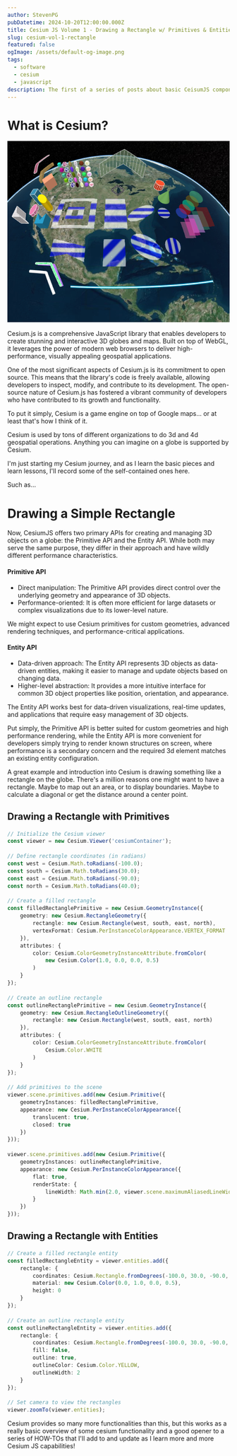 ```yaml
---
author: StevenPG
pubDatetime: 2024-10-20T12:00:00.000Z
title: Cesium JS Volume 1 - Drawing a Rectangle w/ Primitives & Entities
slug: cesium-vol-1-rectangle
featured: false
ogImage: /assets/default-og-image.png
tags:
  - software
  - cesium
  - javascript
description: The first of a series of posts about basic CeisumJS components!
---
```


# What is Cesium?

![Image of CesiumJS drawn on the globe](/assets/brave_1VcZYMyILD.png)

Cesium.js is a comprehensive JavaScript library that enables developers to create stunning and interactive 3D globes and maps. Built on top of WebGL, it leverages the power of modern web browsers to deliver high-performance, visually appealing geospatial applications.

One of the most significant aspects of Cesium.js is its commitment to open source. This means that the library's code is freely available, allowing developers to inspect, modify, and contribute to its development. The open-source nature of Cesium.js has fostered a vibrant community of developers who have contributed to its growth and functionality.

To put it simply, Cesium is a game engine on top of Google maps... or at least that's how I think of it.

Cesium is used by tons of different organizations to do 3d and 4d geospatial operations. Anything you can imagine on a globe is supported by Cesium.

I'm just starting my Cesium journey, and as I learn the basic pieces and learn lessons, I'll record some of the self-contained ones here.

Such as...

# Drawing a Simple Rectangle

Now, CesiumJS offers two primary APIs for creating and managing 3D objects on a globe: the Primitive API and the Entity API. While both may serve the same purpose, they differ in their approach and have wildly different performance characteristics.

#### Primitive API
- Direct manipulation: The Primitive API provides direct control over the underlying geometry and appearance of 3D objects.
- Performance-oriented: It is often more efficient for large datasets or complex visualizations due to its lower-level nature.

We might expect to use Cesium primitives for custom geometries, advanced rendering techniques, and performance-critical applications.

#### Entity API
- Data-driven approach: The Entity API represents 3D objects as data-driven entities, making it easier to manage and update objects based on changing data.
- Higher-level abstraction: It provides a more intuitive interface for common 3D object properties like position, orientation, and appearance.

The Entity API works best for data-driven visualizations, real-time updates, and applications that require easy management of 3D objects.

Put simply, the Primitive API is better suited for custom geometries and high performance rendering, while the Entity API is more convenient for developers simply trying to render known structures on screen, where performance is a secondary concern and the required 3d element matches an existing entity configuration.

A great example and introduction into Cesium is drawing something like a rectangle on the globe. There's a million reasons one might want to have a rectangle. Maybe to map out an area, or to display boundaries. Maybe to calculate a diagonal or get the distance around a center point.

## Drawing a Rectangle with Primitives

```typescript
// Initialize the Cesium viewer
const viewer = new Cesium.Viewer('cesiumContainer');

// Define rectangle coordinates (in radians)
const west = Cesium.Math.toRadians(-100.0);
const south = Cesium.Math.toRadians(30.0);
const east = Cesium.Math.toRadians(-90.0);
const north = Cesium.Math.toRadians(40.0);

// Create a filled rectangle
const filledRectanglePrimitive = new Cesium.GeometryInstance({
    geometry: new Cesium.RectangleGeometry({
        rectangle: new Cesium.Rectangle(west, south, east, north),
        vertexFormat: Cesium.PerInstanceColorAppearance.VERTEX_FORMAT
    }),
    attributes: {
        color: Cesium.ColorGeometryInstanceAttribute.fromColor(
            new Cesium.Color(1.0, 0.0, 0.0, 0.5)
        )
    }
});

// Create an outline rectangle
const outlineRectanglePrimitive = new Cesium.GeometryInstance({
    geometry: new Cesium.RectangleOutlineGeometry({
        rectangle: new Cesium.Rectangle(west, south, east, north)
    }),
    attributes: {
        color: Cesium.ColorGeometryInstanceAttribute.fromColor(
            Cesium.Color.WHITE
        )
    }
});

// Add primitives to the scene
viewer.scene.primitives.add(new Cesium.Primitive({
    geometryInstances: filledRectanglePrimitive,
    appearance: new Cesium.PerInstanceColorAppearance({
        translucent: true,
        closed: true
    })
}));

viewer.scene.primitives.add(new Cesium.Primitive({
    geometryInstances: outlineRectanglePrimitive,
    appearance: new Cesium.PerInstanceColorAppearance({
        flat: true,
        renderState: {
            lineWidth: Math.min(2.0, viewer.scene.maximumAliasedLineWidth)
        }
    })
}));
```

## Drawing a Rectangle with Entities

```typescript
// Create a filled rectangle entity
const filledRectangleEntity = viewer.entities.add({
    rectangle: {
        coordinates: Cesium.Rectangle.fromDegrees(-100.0, 30.0, -90.0, 40.0),
        material: new Cesium.Color(0.0, 1.0, 0.0, 0.5),
        height: 0
    }
});

// Create an outline rectangle entity
const outlineRectangleEntity = viewer.entities.add({
    rectangle: {
        coordinates: Cesium.Rectangle.fromDegrees(-100.0, 30.0, -90.0, 40.0),
        fill: false,
        outline: true,
        outlineColor: Cesium.Color.YELLOW,
        outlineWidth: 2
    }
});

// Set camera to view the rectangles
viewer.zoomTo(viewer.entities);
```

Cesium provides so many more functionalities than this, but this works as a really basic overview
of some cesium functionality and a good opener to a series of HOW-TOs that I'll add to and update
as I learn more and more Cesium JS capabilities!


